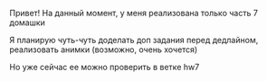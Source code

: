 Привет! На данный момент, у меня реализована только часть 7 домашки


Я планирую чуть-чуть доделать доп задания перед дедлайном, реализовать анимки (возможно, очень хочется)



Но уже сейчас ее можно проверить в ветке hw7
